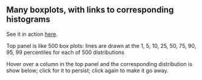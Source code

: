 Many boxplots, with links to corresponding histograms
----------------------------------------------------------------------

See it in action [here](http://www.biostat.wisc.edu/~kbroman/D3/manyboxplots).

Top panel is like 500 box plots:
lines are drawn at the 1, 5, 10, 25, 50, 75, 90, 95, 99 percentiles
for each of 500 distributions

Hover over a column in the top panel and the corresponding distribution
is show below; click for it to persist; click again to make it go away.
